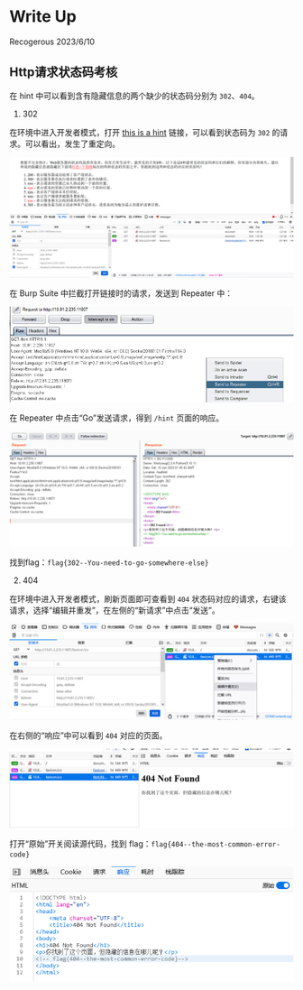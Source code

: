 # Write Up

Recogerous 2023/6/10

## Http请求状态码考核

在 hint 中可以看到含有隐藏信息的两个缺少的状态码分别为 `302`、`404`。

1. 302

在环境中进入开发者模式，打开 [this is a hint](http://10.81.2.235:11807/hint) 链接，可以看到状态码为 `302` 的请求。可以看出，发生了重定向。

![](img/image1.png)

在 Burp Suite 中拦截打开链接时的请求，发送到 Repeater 中：

![](img/image2.png)

在 Repeater 中点击“Go”发送请求，得到 `/hint` 页面的响应。

![](img/image3.png)

找到flag：`flag{302--You-need-to-go-somewhere-else}`

 

2. 404

在环境中进入开发者模式，刷新页面即可查看到 `404` 状态码对应的请求，右键该请求，选择“编辑并重发”，在左侧的“新请求”中点击“发送”。

![](img/image4.png)

在右侧的“响应”中可以看到 `404` 对应的页面。

![](img/image5.png)

打开“原始”开关阅读源代码，找到 flag：`flag{404--the-most-common-error-code}`

![](img/image6.png)

